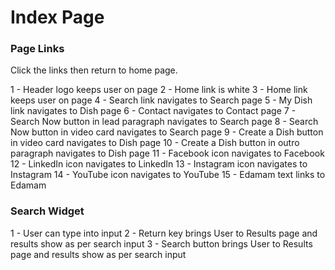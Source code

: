 # Index Page

### Page Links
Click the links then return to home page.

1 - Header logo keeps user on page
2 - Home link is white
3 - Home link keeps user on page
4 - Search link navigates to Search page
5 - My Dish link navigates to Dish page
6 - Contact navigates to Contact page
7 - Search Now button in lead paragraph navigates to Search page
8 - Search Now button in video card navigates to Search page
9 - Create a Dish button in video card navigates to Dish page
10 - Create a Dish button in outro paragraph navigates to Dish page
11 - Facebook icon navigates to Facebook
12 - LinkedIn icon navigates to LinkedIn
13 - Instagram icon navigates to Instagram
14 - YouTube icon navigates to YouTube
15 - Edamam text links to Edamam 

### Search Widget
1 - User can type into input
2 - Return key brings User to Results page and results show as per search input
3 - Search button brings User to Results page and results show as per search input